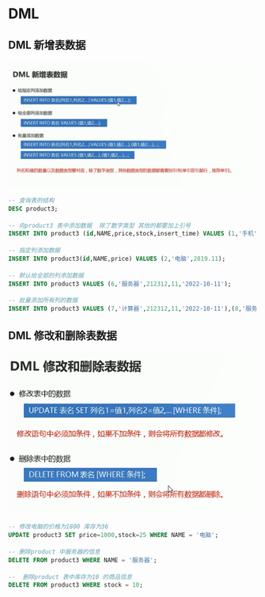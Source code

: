 # DML


## DML 新增表数据
![图 1](../../images/ee34372163ee33d361873e19d249826b1ca0f70550c80ae7bb8b8ef56f5c9724.png)  

```sql
-- 查询表的结构
DESC product3;

-- 向product3 表中添加数据  除了数字类型 其他的都要加上引号
INSERT INTO product3 (id,NAME,price,stock,insert_time) VALUES (1,'手机',1999.99,25,'2022-10-10');

-- 指定列添加数据
INSERT INTO product3(id,NAME,price) VALUES (2,'电脑',2819.11);

-- 默认给全部的列添加数据
INSERT INTO product3 VALUES (6,'服务器',212312,11,'2022-10-11');

-- 批量添加所有列的数据
INSERT INTO product3 VALUES (7,'计算器',212312,11,'2022-10-11'),(8,'服务器',212312,11,'2022-10-11');

```

## DML 修改和删除表数据

![图 2](../../images/033768b4815bb3b6d3b5dc372a039bbe195468ffcda6238df000f85f21d4ac62.png)  

```sql
-- 修改电脑的价格为1800 库存为36
UPDATE product3 SET price=1000,stock=25 WHERE NAME = '电脑';

-- 删除product 中服务器的信息
DELETE FROM product3 WHERE NAME = '服务器';

--  删除product 表中库存为10 的商品信息 
DELETE FROM product3 WHERE stock = 10;

```



